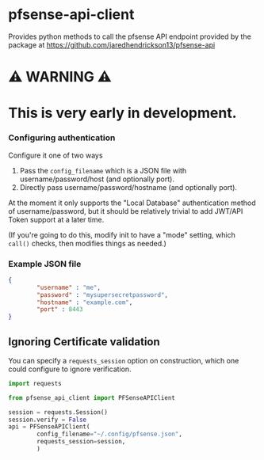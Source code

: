 # pfsense-api-client

Provides python methods to call the pfsense API endpoint provided by the package at https://github.com/jaredhendrickson13/pfsense-api

# ⚠️ WARNING ⚠️
# This is very early in development.

### Configuring authentication

Configure it one of two ways 

1. Pass the `config_filename` which is a JSON file with username/password/host (and optionally port).
2. Directly pass username/password/hostname (and optionally port).

At the moment it only supports the "Local Database" authentication method of username/password, but it should be relatively trivial to add JWT/API Token support at a later time.

(If you're going to do this, modify init to have a "mode" setting, which `call()` checks, then modifies things as needed.)

### Example JSON file

```json
{
        "username" : "me",
        "password" : "mysupersecretpassword",
        "hostname" : "example.com",
        "port" : 8443
}
```

## Ignoring Certificate validation

You can specify a `requests_session` option on construction, which one could configure to ignore verification.

```python
import requests

from pfsense_api_client import PFSenseAPIClient

session = requests.Session()
session.verify = False
api = PFSenseAPIClient(
        config_filename="~/.config/pfsense.json",
        requests_session=session,
        )
```
